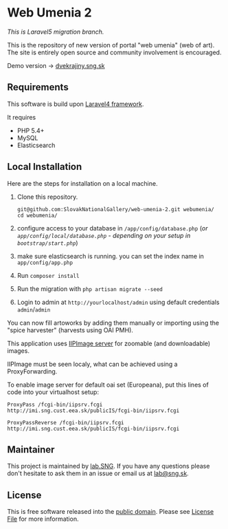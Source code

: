 # Web Umenia 2

_This is Laravel5 migration branch._

This is the repository of new version of portal "web umenia" (web of art). The site is entirely open source and community involvement is encouraged.

Demo version -> [dvekrajiny.sng.sk](http://dvekrajiny.sng.sk)


## Requirements

This software is build upon [Laravel4 framework](http://laravel.com/).

It requires
* PHP 5.4+
* MySQL
* Elasticsearch


## Local Installation

Here are the steps for installation on a local machine.

1. Clone this repository.

    ```
    git@github.com:SlovakNationalGallery/web-umenia-2.git webumenia/
    cd webumenia/
    ```

2. configure access to your database in `/app/config/database.php` (*or `app/config/local/database.php` - depending on your setup in `bootstrap/start.php`*)
3. make sure elasticsearch is running. you can set the index name in `app/config/app.php`
3. Run `composer install`
5. Run the migration with `php artisan migrate --seed` 
6. Login to admin at `http://yourlocalhost/admin` using default credentials `admin`/`admin`

You can now fill artoworks by adding them manually or importing using the "spice harvester" (harvests using OAI PMH).

This application uses [IIPImage server](http://iipimage.sourceforge.net/) for zoomable (and downloadable) images.

IIPImage must be seen localy, what can be achieved using a ProxyForwarding.

To enable image server for default oai set (Europeana), put this lines of code into your virtualhost setup:

```
ProxyPass /fcgi-bin/iipsrv.fcgi http://imi.sng.cust.eea.sk/publicIS/fcgi-bin/iipsrv.fcgi

ProxyPassReverse /fcgi-bin/iipsrv.fcgi http://imi.sng.cust.eea.sk/publicIS/fcgi-bin/iipsrv.fcgi
```


## Maintainer

This project is maintained by [lab.SNG](http://lab.sng.sk). If you have any questions please don't hesitate to ask them in an issue or email us at [lab@sng.sk](mailto:lab@sng.sk).


## License

This is free software released into the [public domain](http://unlicense.org/). Please see [License File](LICENSE) for more information.